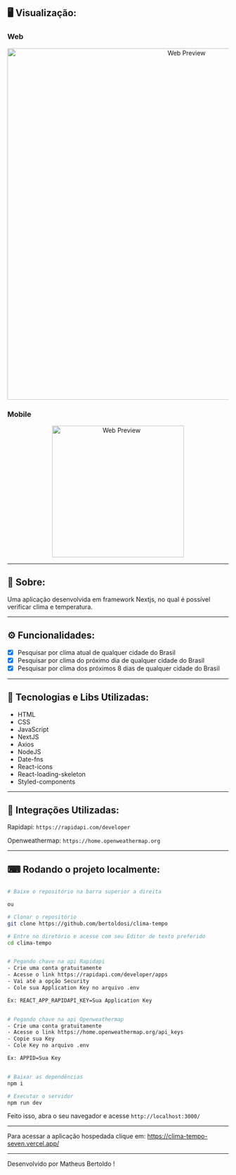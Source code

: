 ## 🖥 Visualização:

### Web

<p align="center">
  <img alt="Web Preview" title="Web-preview" src="https://user-images.githubusercontent.com/42129177/176744194-a73d5138-208e-4349-b15e-8e89fda7a9db.png" width="800px">

### Mobile

<p align="center">
  <img alt="Web Preview" title="Web-preview" src="https://user-images.githubusercontent.com/42129177/176745001-11818801-7581-4533-8630-fd3c6a181d1a.png" width="300px"">
  
</p>

---

## 📖 Sobre:

Uma aplicação desenvolvida em framework Nextjs, no qual é possível verificar clima e temperatura.

---

## ⚙️ Funcionalidades:

- [x] Pesquisar por clima atual de qualquer cidade do Brasil
- [x] Pesquisar por clima do próximo dia de qualquer cidade do Brasil
- [x] Pesquisar por clima dos próximos 8 dias de qualquer cidade do Brasil

---

## 🚀 Tecnologias e Libs Utilizadas:

- HTML
- CSS
- JavaScript
- NextJS
- Axios
- NodeJS
- Date-fns
- React-icons
- React-loading-skeleton
- Styled-components

---

## 🚀 Integrações Utilizadas:

Rapidapi: `https://rapidapi.com/developer`

Openweathermap: `https://home.openweathermap.org`

---

## ⌨ Rodando o projeto localmente:

```bash

# Baixe o repositório na barra superior a direita

ou

# Clonar o repositório
git clone https://github.com/bertoldosi/clima-tempo

# Entre no diretório e acesse com seu Editor de texto preferido
cd clima-tempo

```

```bash

# Pegando chave na api Rapidapi
- Crie uma conta gratuitamente
- Acesse o link https://rapidapi.com/developer/apps
- Vai até a opção Security
- Cole sua Application Key no arquivo .env

Ex: REACT_APP_RAPIDAPI_KEY=Sua Application Key


# Pegando chave na api Openweathermap
- Crie uma conta gratuitamente
- Acesse o link https://home.openweathermap.org/api_keys
- Copie sua Key
- Cole Key no arquivo .env

Ex: APPID=Sua Key

```

```bash

# Baixar as dependências
npm i

# Executar o servidor
npm run dev
```

Feito isso, abra o seu navegador e acesse `http://localhost:3000/`

---

Para acessar a aplicação hospedada clique em: https://clima-tempo-seven.vercel.app/

---

Desenvolvido por Matheus Bertoldo !
